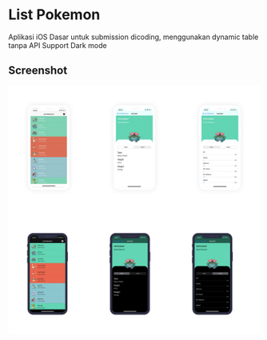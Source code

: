 # List Pokemon
Aplikasi iOS Dasar untuk submission dicoding, menggunakan dynamic table tanpa API
Support Dark mode

## Screenshot
![Screenshot White Mode](screenshot/screenshot.jpg)
